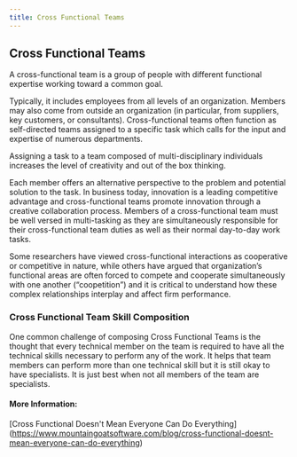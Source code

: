 ```yaml
---
title: Cross Functional Teams
---
```


## Cross Functional Teams

A cross-functional team is a group of people with different functional expertise working toward a common goal.

Typically, it includes employees from all levels of an organization. Members may also come from outside an organization (in particular, from suppliers, key customers, or consultants). Cross-functional teams often function as self-directed teams assigned to a specific task which calls for the input and expertise of numerous departments. 

Assigning a task to a team composed of multi-disciplinary individuals increases the level of creativity and out of the box thinking. 

Each member offers an alternative perspective to the problem and potential solution to the task. In business today, innovation is a leading competitive advantage and cross-functional teams promote innovation through a creative collaboration process. Members of a cross-functional team must be well versed in multi-tasking as they are simultaneously responsible for their cross-functional team duties as well as their normal day-to-day work tasks.

Some researchers have viewed cross-functional interactions as cooperative or competitive in nature, while others have argued that organization’s functional areas are often forced to compete and cooperate simultaneously with one another (“coopetition”) and it is critical to understand how these complex relationships interplay and affect firm performance.

### Cross Functional Team Skill Composition
One common challenge of composing Cross Functional Teams is the thought that every technical member on the team is required to have all the technical skills necessary to perform any of the work. It helps that team members can perform more than one technical skill but it is still okay to have specialists. It is just best when not all members of the team are specialists.   

#### More Information:
<!-- Please add any articles you think might be helpful to read before writing the article -->
[Cross Functional Doesn't Mean Everyone Can Do Everything] (https://www.mountaingoatsoftware.com/blog/cross-functional-doesnt-mean-everyone-can-do-everything)


